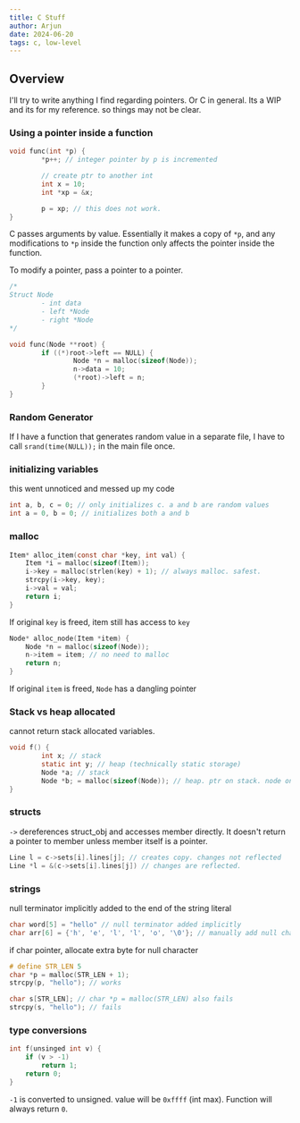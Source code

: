 ```yaml
---
title: C Stuff
author: Arjun
date: 2024-06-20
tags: c, low-level
---
```


## Overview
I'll try to write anything I find regarding pointers. Or C in general.
Its a WIP and its for my reference. so things may not be clear.
### Using a pointer inside a function
```c
void func(int *p) {
        *p++; // integer pointer by p is incremented

        // create ptr to another int
        int x = 10;
        int *xp = &x;

        p = xp; // this does not work.
}
```

C passes arguments by value. Essentially it makes a copy of `*p`, and any modifications to `*p` inside the function only affects the pointer inside the function.

To modify a pointer, pass a pointer to a pointer.
```c
/*
Struct Node
        - int data
        - left *Node
        - right *Node
*/

void func(Node **root) {
        if ((*)root->left == NULL) {
                Node *n = malloc(sizeof(Node));
                n->data = 10;
                (*root)->left = n;
        }
}
```
### Random Generator
If I have a function that generates random value in a separate file, I have to call `srand(time(NULL));` in the main file once.
### initializing variables
this went unnoticed and messed up my code
```c
int a, b, c = 0; // only initializes c. a and b are random values
int a = 0, b = 0; // initializes both a and b
```
### malloc
```c
Item* alloc_item(const char *key, int val) {
    Item *i = malloc(sizeof(Item));
    i->key = malloc(strlen(key) + 1); // always malloc. safest.
    strcpy(i->key, key);
    i->val = val;
    return i;
}
```
If original `key` is freed, item still has access to `key`

```c
Node* alloc_node(Item *item) {
    Node *n = malloc(sizeof(Node));
    n->item = item; // no need to malloc
    return n;
}
```
If original `item` is freed, `Node` has a dangling pointer
### Stack vs heap allocated
cannot return stack allocated variables.
```c
void f() {
        int x; // stack
        static int y; // heap (technically static storage)
        Node *a; // stack
        Node *b; = malloc(sizeof(Node)); // heap. ptr on stack. node on heap
}
```
### structs
`->` dereferences struct_obj and accesses member directly. It doesn't return a pointer to member unless member itself is a pointer.
```c
Line l = c->sets[i].lines[j]; // creates copy. changes not reflected
Line *l = &(c->sets[i].lines[j]) // changes are reflected.
```
### strings
null terminator implicitly added to the end of the string literal
```c
char word[5] = "hello" // null terminator added implicitly
char arr[6] = {'h', 'e', 'l', 'l', 'o', '\0'}; // manually add null character
```
if char pointer, allocate extra byte for null character
```c
# define STR_LEN 5
char *p = malloc(STR_LEN + 1);
strcpy(p, "hello"); // works

char s[STR_LEN]; // char *p = malloc(STR_LEN) also fails
strcpy(s, "hello"); // fails
```
### type conversions
```c
int f(unsinged int v) {
	if (v > -1)
		return 1;
	return 0;
}
```
`-1` is converted to unsigned. value will be `0xffff` (int max). Function will always return `0`.
